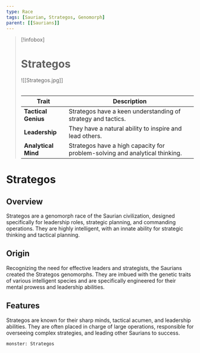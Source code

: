 ```yaml
---
type: Race
tags: [Saurian, Strategos, Genomorph]
parent: [[Saurians]]
---
```

> [!infobox]
> # Strategos
> ![[Strategos.jpg]]
> ###### 
> | Trait                | Description                                                                   |
> |----------------------|-------------------------------------------------------------------------------|
> | **Tactical Genius** | Strategos have a keen understanding of strategy and tactics.                  |
> | **Leadership**      | They have a natural ability to inspire and lead others.                        |
> | **Analytical Mind** | Strategos have a high capacity for problem-solving and analytical thinking.   |
# Strategos

## Overview

Strategos are a genomorph race of the Saurian civilization, designed specifically for leadership roles, strategic planning, and commanding operations. They are highly intelligent, with an innate ability for strategic thinking and tactical planning.

## Origin

Recognizing the need for effective leaders and strategists, the Saurians created the Strategos genomorphs. They are imbued with the genetic traits of various intelligent species and are specifically engineered for their mental prowess and leadership abilities.

## Features

Strategos are known for their sharp minds, tactical acumen, and leadership abilities. They are often placed in charge of large operations, responsible for overseeing complex strategies, and leading other Saurians to success.

```statblock
monster: Strategos 
```

